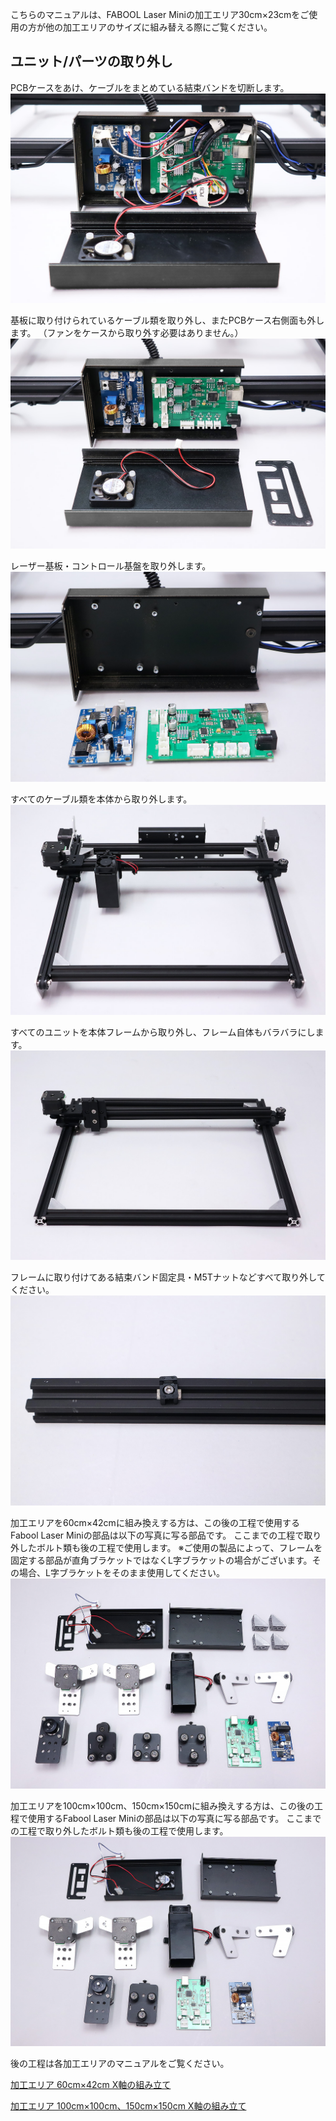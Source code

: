 こちらのマニュアルは、FABOOL Laser Miniの加工エリア30cm×23cmをご使用の方が他の加工エリアのサイズに組み替える際にご覧ください。

## ユニット/パーツの取り外し
PCBケースをあけ、ケーブルをまとめている結束バンドを切断します。
<img src="./images/1.jpg">

基板に取り付けられているケーブル類を取り外し、またPCBケース右側面も外します。
（ファンをケースから取り外す必要はありません。）
<img src="./images/2.jpg">

レーザー基板・コントロール基盤を取り外します。
<img src="./images/3.jpg">

すべてのケーブル類を本体から取り外します。
<img src="./images/4.jpg">

すべてのユニットを本体フレームから取り外し、フレーム自体もバラバラにします。
<img src="./images/5.jpg">

フレームに取り付けてある結束バンド固定具・M5Tナットなどすべて取り外してください。
<img src="./images/6.jpg">

加工エリアを60cm&times;42cmに組み換えする方は、この後の工程で使用するFabool Laser Miniの部品は以下の写真に写る部品です。
ここまでの工程で取り外したボルト類も後の工程で使用します。
※ご使用の製品によって、フレームを固定する部品が直角ブラケットではなくL字ブラケットの場合がございます。その場合、L字ブラケットをそのまま使用してください。
<img src="./images/7.jpg">

加工エリアを100cm&times;100cm、150cm&times;150cmに組み換えする方は、この後の工程で使用するFabool Laser Miniの部品は以下の写真に写る部品です。
ここまでの工程で取り外したボルト類も後の工程で使用します。
<img src="./images/8.jpg">

後の工程は各加工エリアのマニュアルをご覧ください。

<a href="/manual/fabool-laser-mini-300-230-x-axis-assembly/">加工エリア 60cm&times;42cm X軸の組み立て</a>

<a href="/manual/fabool-laser-mini-plus-1000-1000-x-axis-assembly/">加工エリア 100cm&times;100cm、150cm&times;150cm X軸の組み立て</a>
